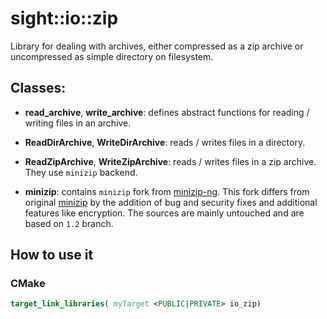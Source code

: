 # sight::io::zip

Library for dealing with archives, either compressed as a zip archive or uncompressed as simple directory on filesystem.

## Classes:

- **read_archive**, **write_archive**: defines abstract functions for reading / writing files in an archive.
- **ReadDirArchive**, **WriteDirArchive**: reads / writes files in a directory.
- **ReadZipArchive**, **WriteZipArchive**: reads / writes files in a zip archive. They use `minizip` backend.

- **minizip**: contains `minizip` fork from [minizip-ng](https://github.com/zlib-ng/minizip-ng). This fork differs from original [minizip](https://www.winimage.com/zLibDll/minizip.html) by the addition of bug and security fixes and additional features like encryption. The sources are mainly untouched and are based on `1.2`  branch.

## How to use it

### CMake

```cmake
target_link_libraries( myTarget <PUBLIC|PRIVATE> io_zip)
```
